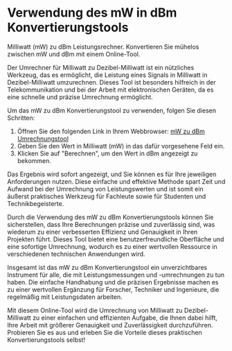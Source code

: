 Verwendung des mW in dBm Konvertierungstools
============================================

Milliwatt (mW) zu dBm Leistungsrechner. Konvertieren Sie mühelos zwischen mW und dBm mit einem Online-Tool.

Der Umrechner für Milliwatt zu Dezibel-Milliwatt ist ein nützliches Werkzeug, das es ermöglicht, die Leistung eines Signals in Milliwatt in Dezibel-Milliwatt umzurechnen. Dieses Tool ist besonders hilfreich in der Telekommunikation und bei der Arbeit mit elektronischen Geräten, da es eine schnelle und präzise Umrechnung ermöglicht.

Um das mW zu dBm Konvertierungstool zu verwenden, folgen Sie diesen Schritten:

1. Öffnen Sie den folgenden Link in Ihrem Webbrowser: [mW zu dBm Umrechnungstool](https://www.onlinecalculatorsfree.com/de/convert/milliwatts-to-decibel-milliwatts.html)
2. Geben Sie den Wert in Milliwatt (mW) in das dafür vorgesehene Feld ein.
3. Klicken Sie auf "Berechnen", um den Wert in dBm angezeigt zu bekommen.

Das Ergebnis wird sofort angezeigt, und Sie können es für Ihre jeweiligen Anforderungen nutzen. Diese einfache und effektive Methode spart Zeit und Aufwand bei der Umrechnung von Leistungswerten und ist somit ein äußerst praktisches Werkzeug für Fachleute sowie für Studenten und Technikbegeisterte.

Durch die Verwendung des mW zu dBm Konvertierungstools können Sie sicherstellen, dass Ihre Berechnungen präzise und zuverlässig sind, was wiederum zu einer verbesserten Effizienz und Genauigkeit in Ihren Projekten führt. Dieses Tool bietet eine benutzerfreundliche Oberfläche und eine sofortige Umrechnung, wodurch es zu einer wertvollen Ressource in verschiedenen technischen Anwendungen wird.

Insgesamt ist das mW zu dBm Konvertierungstool ein unverzichtbares Instrument für alle, die mit Leistungsmessungen und -umrechnungen zu tun haben. Die einfache Handhabung und die präzisen Ergebnisse machen es zu einer wertvollen Ergänzung für Forscher, Techniker und Ingenieure, die regelmäßig mit Leistungsdaten arbeiten.

Mit diesem Online-Tool wird die Umrechnung von Milliwatt zu Dezibel-Milliwatt zu einer einfachen und effizienten Aufgabe, die Ihnen dabei hilft, Ihre Arbeit mit größerer Genauigkeit und Zuverlässigkeit durchzuführen. Probieren Sie es aus und erleben Sie die Vorteile dieses praktischen Konvertierungstools selbst!